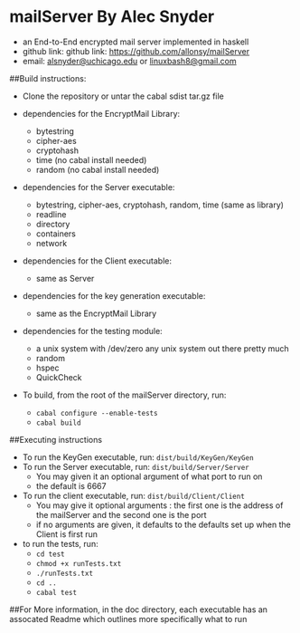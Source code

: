 # mailServer By Alec Snyder
* an End-to-End encrypted mail server implemented in haskell
* github link: github link: https://github.com/allonsy/mailServer
* email: alsnyder@uchicago.edu or linuxbash8@gmail.com

##Build instructions:
* Clone the repository or untar the cabal sdist tar.gz file
* dependencies for the EncryptMail Library:
  * bytestring
  * cipher-aes
  * cryptohash
  * time (no cabal install needed)
  * random (no cabal install needed)
* dependencies for the Server executable:
  * bytestring, cipher-aes, cryptohash, random, time (same as library)
  * readline
  * directory
  * containers
  * network
* dependencies for the Client executable:
  * same as Server
* dependencies for the key generation executable:
  * same as the EncryptMail Library
* dependencies for the testing module:
  * a unix system with /dev/zero any unix system out there pretty much
  * random
  * hspec
  * QuickCheck

* To build, from the root of the mailServer directory, run:
  * `cabal configure --enable-tests`
  * `cabal build`


##Executing instructions
* To run the KeyGen executable, run: `dist/build/KeyGen/KeyGen`
* To run the Server executable, run: `dist/build/Server/Server`
  * You may given it an optional argument of what port to run on
  * the default is 6667
* To run the client executable, run: `dist/build/Client/Client`
  * You may give it optional arguments : the first one is the address of the mailServer and the second one is the port
  * if no arguments are given, it defaults to the defaults set up when the Client is first run
* to run the tests, run:
  * `cd test`
  * `chmod +x runTests.txt`
  * `./runTests.txt`
  * `cd ..`
  * `cabal test`

##For More information, in the doc directory, each executable has an assocated Readme which outlines more specifically what to run

